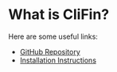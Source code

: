 
# What is CliFin?

Here are some useful links:
- [GitHub Repository](https://github.com/kbs0799/Clitest.git)
- [Installation Instructions](installation.md)

